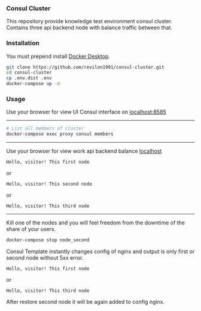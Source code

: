 ### Consul Cluster
This repository provide knowledge test environment consul cluster.
Contains three api backend node with balance traffic between that.

### Installation
You must prepend install [Docker Desktop](https://www.docker.com/get-started).
```bash
git clone https://github.com/revilon1991/consul-cluster.git
cd consul-cluster
cp .env.dist .env
docker-compose up -d
```

### Usage
Use your browser for view UI Consul interface on [localhost:8585](http://localhost:8585)
***
```bash
# List all members of cluster
docker-compose exec proxy consul members
```
***
Use your browser for view work api backend balance [localhost](http://localhost)
```
Hello, visitor! This first node
```
or
```
Hello, visitor! This second node
```
or
```
Hello, visitor! This third node
```
***
Kill one of the nodes and you will feel freedom from the downtime of the share of your users.
```bash
docker-compose stop node_second
```
Consul Template instantly changes config of nginx and output is only first or second node without 5xx error.
```
Hello, visitor! This first node
```
or
```
Hello, visitor! This third node
```
After restore second node it will be again added to config nginx. 